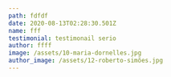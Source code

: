 ```yaml
---
path: fdfdf
date: 2020-08-13T02:28:30.501Z
name: fff
testimonial: testimonail serio
author: ffff
image: /assets/10-maria-dornelles.jpg
author_image: /assets/12-roberto-simões.jpg
---
```


